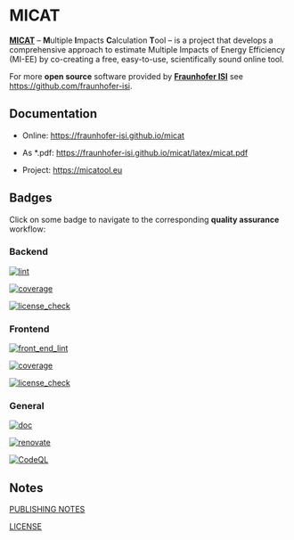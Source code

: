 # MICAT
[**MICAT**](https://micatool.eu) – **M**ultiple **I**mpacts **C**alculation **T**ool – is a project that develops a comprehensive approach to estimate Multiple Impacts of Energy Efficiency (MI-EE) by co-creating a free, easy-to-use, scientifically sound online tool.

For more **open source** software provided by [**Fraunhofer ISI**](https://www.isi.fraunhofer.de/) see https://github.com/fraunhofer-isi.

## Documentation

* Online: https://fraunhofer-isi.github.io/micat

* As *.pdf: https://fraunhofer-isi.github.io/micat/latex/micat.pdf

* Project: https://micatool.eu

## Badges

Click on some badge to navigate to the corresponding **quality assurance** workflow:

### Backend

[![lint](https://img.shields.io/endpoint?url=https://gist.githubusercontent.com/fhg-isi/4bb6f7ce335564341b0181db14bdc98f/raw/micat_back_end_lint.json)](https://github.com/fraunhofer-isi/micat/actions/workflows/back_end_lint.yml)

[![coverage](https://img.shields.io/endpoint?url=https://gist.githubusercontent.com/fhg-isi/4bb6f7ce335564341b0181db14bdc98f/raw/micat_back_end_coverage.json)](https://github.com/fraunhofer-isi/micat/actions/workflows/back_end_coverage.yml)

[![license_check](https://github.com/fraunhofer-isi/micat/actions/workflows/back_end_license_check.yml/badge.svg)](https://github.com/fraunhofer-isi/micat/actions/workflows/back_end_license_check.yml)

### Frontend

[![front_end_lint](https://github.com/fraunhofer-isi/micat/actions/workflows/front_end_lint.yml/badge.svg)](https://github.com/fraunhofer-isi/micat/actions/workflows/front_end_lint.yml)

[![coverage](https://img.shields.io/endpoint?url=https://gist.githubusercontent.com/fhg-isi/4bb6f7ce335564341b0181db14bdc98f/raw/micat_front_end_coverage.json)](https://github.com/fraunhofer-isi/micat/actions/workflows/front_end_coverage.yml)

[![license_check](https://github.com/fraunhofer-isi/micat/actions/workflows/front_end_license_check.yml/badge.svg)](https://github.com/fraunhofer-isi/micat/actions/workflows/front_end_license_check.yml)

### General

[![doc](https://github.com/fraunhofer-isi/micat/actions/workflows/doc.yml/badge.svg)](https://github.com/fraunhofer-isi/micat/actions/workflows/doc.yml)

[![renovate](https://github.com/fraunhofer-isi/micat/actions/workflows/renovate.yml/badge.svg)](https://github.com/fraunhofer-isi/micat/actions/workflows/renovate.yml)

[![CodeQL](https://github.com/fraunhofer-isi/micat/actions/workflows/github-code-scanning/codeql/badge.svg)](https://github.com/fraunhofer-isi/micat/actions/workflows/github-code-scanning/codeql)

## Notes

<p><a href="https://www.isi.fraunhofer.de/en/publishing-notes.html">PUBLISHING NOTES</a></p>

<p><a href="https://github.com/fraunhofer-isi/micat/blob/main/LICENSE">LICENSE</a></p>


